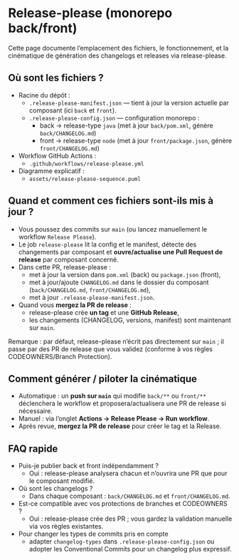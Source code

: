 # Release-please (monorepo back/front)

Cette page documente l’emplacement des fichiers, le fonctionnement, et la cinématique de génération des changelogs et releases via release-please.

## Où sont les fichiers ?

- Racine du dépôt :
  - `.release-please-manifest.json` — tient à jour la version actuelle par composant (ici `back` et `front`).
  - `.release-please-config.json` — configuration monorepo :
    - back → release-type `java` (met à jour `back/pom.xml`, génère `back/CHANGELOG.md`)
    - front → release-type `node` (met à jour `front/package.json`, génère `front/CHANGELOG.md`)
- Workflow GitHub Actions :
  - `.github/workflows/release-please.yml`
- Diagramme explicatif :
  - `assets/release-please-sequence.puml`

## Quand et comment ces fichiers sont-ils mis à jour ?

- Vous poussez des commits sur `main` (ou lancez manuellement le workflow `Release Please`).
- Le job `release-please` lit la config et le manifest, détecte des changements par composant et **ouvre/actualise une Pull Request de release** par composant concerné.
- Dans cette PR, release-please :
  - met à jour la version dans `pom.xml` (back) ou `package.json` (front),
  - met à jour/ajoute `CHANGELOG.md` dans le dossier du composant (`back/CHANGELOG.md`, `front/CHANGELOG.md`),
  - met à jour `.release-please-manifest.json`.
- Quand vous **mergez la PR de release** :
  - release-please crée **un tag** et une **GitHub Release**,
  - les changements (CHANGELOG, versions, manifest) sont maintenant sur `main`.

Remarque : par défaut, release-please n’écrit pas directement sur `main` ; il passe par des PR de release que vous validez (conforme à vos règles CODEOWNERS/Branch Protection).

## Comment générer / piloter la cinématique

- Automatique : un **push sur `main`** qui modifie `back/**` ou `front/**` déclenchera le workflow et proposera/actualisera une PR de release si nécessaire.
- Manuel : via l’onglet **Actions → Release Please → Run workflow**.
- Après revue, **mergez la PR de release** pour créer le tag et la Release.

## FAQ rapide

- Puis-je publier back et front indépendamment ?
  - Oui : release-please analysera chacun et n’ouvrira une PR que pour le composant modifié.
- Où sont les changelogs ?
  - Dans chaque composant : `back/CHANGELOG.md` et `front/CHANGELOG.md`.
- Est-ce compatible avec vos protections de branches et CODEOWNERS ?
  - Oui : release-please crée des PR ; vous gardez la validation manuelle via vos règles existantes.
- Pour changer les types de commits pris en compte
  - adapter `changelog-types` dans `.release-please-config.json` ou adopter les Conventional Commits pour un changelog plus expressif.
